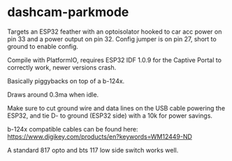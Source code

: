 # dashcam-parkmode

Targets an ESP32 feather with an optoisolator hooked to car acc power on pin 33 and a power output on pin 32.  Config jumper is on pin 27, short to ground to enable config.

Compile with PlatformIO, requires ESP32 IDF 1.0.9 for the Captive Portal to correctly work, newer versions crash.

Basically piggybacks on top of a b-124x.

Draws around 0.3ma when idle.

Make sure to cut ground wire and data lines on the USB cable powering the ESP32, and tie D- to ground (ESP32 side) with a 10k for power savings.

b-124x compatible cables can be found here: https://www.digikey.com/products/en?keywords=WM12449-ND

A standard 817 opto and bts 117 low side switch works well. 
